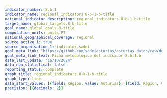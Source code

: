 ```yaml
---
indicator_number: 8.b.1
indicator_name: regional_indicators.8-b-1-b-title
national_indicator_description: regional_indicators.8-b-1-b-title
target_name: global_targets.8-b-title
goal_name: global_goals.8-title
computation_units: units.PT
national_geographical_coverage: regional
source_active_1: true
source_organisation_1: indicator.sadei
goal_meta_link: "https://github.com/sadeiasturias/asturias-datos/raw/develop/descargas/metodologia/8.b.1.b.pdf"
goal_meta_link_text: Ficha metodológica del indicador 8.b.1.b
data_last_update: "16/10/2024"
data_non_statistical: false
reporting_status: complete
graph_title: regional_indicators.8-b-1-b-title
graph_type: line
data_start_values: [{field: Region, value: Asturias}, {field: Region, value: España}]
precision: [{decimals: 2}]
---
```

